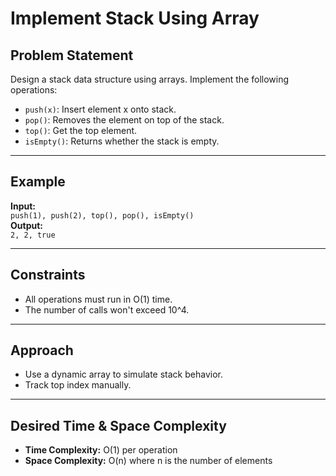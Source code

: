 # Implement Stack Using Array

## Problem Statement

Design a stack data structure using arrays. Implement the following operations:

- `push(x)`: Insert element x onto stack.
- `pop()`: Removes the element on top of the stack.
- `top()`: Get the top element.
- `isEmpty()`: Returns whether the stack is empty.

---

## Example

**Input:**  
`push(1), push(2), top(), pop(), isEmpty()`  
**Output:**  
`2, 2, true`

---

## Constraints

- All operations must run in O(1) time.
- The number of calls won't exceed 10^4.

---

## Approach

- Use a dynamic array to simulate stack behavior.
- Track top index manually.

---

## Desired Time & Space Complexity

- **Time Complexity:** O(1) per operation
- **Space Complexity:** O(n) where n is the number of elements
